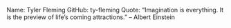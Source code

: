 Name: Tyler Fleming
GitHub: ty-fleming
Quote: “Imagination is everything. It is the preview of life’s coming attractions.” – Albert Einstein
